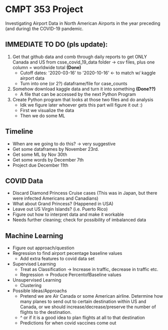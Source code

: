 # CMPT 353 Project

Investigating Airport Data in North American Airports in the year preceding (and during) the COVID-19 pandemic.

## IMMEDIATE TO DO (pls update):
1. Get that github data and comb through daily reports to get ONLY Canada and US from csse_covid_19_data folder → csv files, plus one column = worldwide total **(Done)**
    - Cutoff dates: '2020-03-16' to '2020-10-16' ← to match w/ kaggle airport data
    - Turn into one (or 2?) dataframe/file for case_counts
2. Somehow download kaggle data and turn it into something **(Done??)**
    - A file that can be accessed by the next Python Program
3. Create Python program that looks at those two files and do analysis
    - Idk we figure later whoever gets this part will figure it out :)
    - First we visualize the data 
    - Then we do some ML 

## Timeline
- When are we going to do this? → very suggestive
- Get some dataframes by November 23rd.
- Get some ML by Nov 30th
- Get some words by December 7th 
- Project due December 11th

## COVID Data
- Discard Diamond Princess Cruise cases (This was in Japan, but there were infected Americans and Canadians)
- What about Grand Princess? (Happened in USA)
- Leave out US Virgin Islands? (i.e. Puerto Rico)
- Figure out how to interpret data and make it workable
- Needs further cleaning; check for possibility of imbalanced data

## Machine Learning
- Figure out approach/question
- Regression to find airport pecentage baseline values
    - Add extra features to covid data set 
- Supervised Learning
    - Treat as Classification -> Increase in traffic, decrease in traffic etc.
    - Regression -> Produce PercentofBaseline values
- Unsupervised Learning
    - Clustering    
- Possible Ideas/Approachs
    - Pretend we are Air Canada or some American airline. Determine how many planes to send out to certain destination within US and Canada, or we should increase/decrease/preserve the number of flights to the destination.
    - ^ or if it is a good idea to plan flights at all to that destination
    - Predictions for when covid vaccines come out


